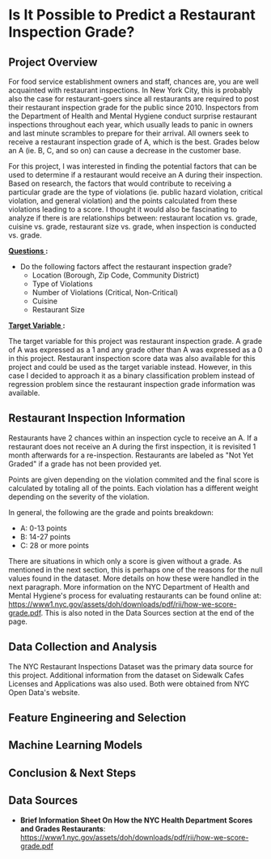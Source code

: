 # Is It Possible to Predict a Restaurant Inspection Grade?



## Project Overview


For food service establishment owners and staff, chances are, you are well acquainted with restaurant inspections. In New York City, this is probably also the case for restaurant-goers since all restaurants are required to post their restaurant inspection grade for the public since 2010. Inspectors from the Department of Health and Mental Hygiene conduct surprise restaurant inspections throughout each year, which usually leads to panic in owners and last minute scrambles to prepare for their arrival. All owners seek to receive a restaurant inspection grade of A, which is the best. Grades below an A (ie. B, C, and so on) can cause a decrease in the customer base.

For this project, I was interested in finding the potential factors that can be used to determine if a restaurant would receive an A during their inspection. Based on research, the factors that would contribute to receiving a particular grade are the type of violations (ie. public hazard violation, critical violation, and general violation) and the points calculated from these violations leading to a score. I thought it would also be fascinating to analyze if there is are relationships between: restaurant location vs. grade, cuisine vs. grade, restaurant size vs. grade, when inspection is conducted vs. grade.

<b><u> Questions </u>:</b>
* Do the following factors affect the restaurant inspection grade?
    * Location (Borough, Zip Code, Community District)
    * Type of Violations
    * Number of Violations (Critical, Non-Critical)
    * Cuisine
    * Restaurant Size

<b><u> Target Variable </u>:</b>

The target variable for this project was restaurant inspection grade. A grade of A was expressed as a 1 and any grade other than A was expressed as a 0 in this project. Restaurant inspection score data was also available for this project and could be used as the target variable instead. However, in this case I decided to approach it as a binary classification problem instead of regression problem since the restaurant inspection grade information was available.


## Restaurant Inspection Information


Restaurants have 2 chances within an inspection cycle to receive an A. If a restaurant does not receive an A during the first inspection, it is revisited 1 month afterwards for a re-inspection. Restaurants are labeled as "Not Yet Graded" if a grade has not been provided yet.

Points are given depending on the violation commited and the final score is calculated by totaling all of the points. Each violation has a different weight depending on the severity of the violation.

In general, the following are the grade and points breakdown:

* A: 0-13 points
* B: 14-27 points
* C: 28 or more points

There are situations in which only a score is given without a grade. As mentioned in the next section, this is perhaps one of the reasons for the null values found in the dataset. More details on how these were handled in the next paragraph. More information on the NYC Department of Health and Mental Hygiene's process for evaluating restaurants can be found online at: <a href=https://www1.nyc.gov/assets/doh/downloads/pdf/rii/how-we-score-grade.pdf>https://www1.nyc.gov/assets/doh/downloads/pdf/rii/how-we-score-grade.pdf</a>. This is also noted in the Data Sources section at the end of the page.


## Data Collection and Analysis


The NYC Restaurant Inspections Dataset was the primary data source for this project. Additional information from the dataset on Sidewalk Cafes Licenses and Applications was also used. Both were obtained from NYC Open Data's website. 


## Feature Engineering and Selection


## Machine Learning Models

## Conclusion & Next Steps

## Data Sources

- <b> Brief Information Sheet On How the NYC Health Department Scores and Grades Restaurants</b>:
    <a href=https://www1.nyc.gov/assets/doh/downloads/pdf/rii/how-we-score-grade.pdf>https://www1.nyc.gov/assets/doh/downloads/pdf/rii/how-we-score-grade.pdf</a>

